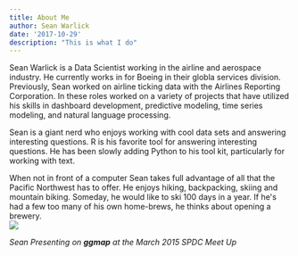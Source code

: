 ```yaml
---
title: About Me
author: Sean Warlick
date: '2017-10-29'
description: "This is what I do"
---
```

Sean Warlick is a Data Scientist working in the airline and aerospace industry.  He currently works in for Boeing in their globla services division.  Previously, Sean worked on airline ticking data with the Airlines Reporting Corporation.  In these roles worked on a variety of projects that have utilized his skills in dashboard development, predictive modeling, time series modeling, and natural language processing.   
 
Sean is a giant nerd who enjoys working with cool data sets and answering interesting questions.  R is his favorite tool for answering interesting questions.  He has been slowly adding Python to his tool kit, particularly for working with text.  
 
When not in front of a computer Sean takes full advantage of all that the Pacific Northwest has to offer.  He enjoys hiking, backpacking, skiing and mountain biking.  Someday, he would like to ski 100 days in a year.  If he's had a few too many of his own home-brews, he thinks about opening a brewery.  
![](/IMG_0402.jpg)  
  
_Sean Presenting on **ggmap** at the March 2015 SPDC Meet Up_  